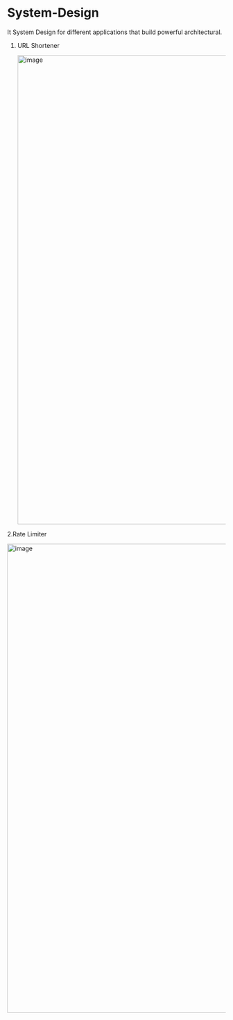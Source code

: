 # System-Design
It System Design for different applications that build powerful architectural.

1. URL Shortener

   <img width="1920" height="1080" alt="image" src="https://github.com/user-attachments/assets/7c206da4-e05e-463e-a802-b08942c49717" />

2.Rate Limiter

  <img width="1920" height="1080" alt="image" src="https://github.com/user-attachments/assets/5a20947c-cfd5-40a5-ba7e-0552540ba591" />


